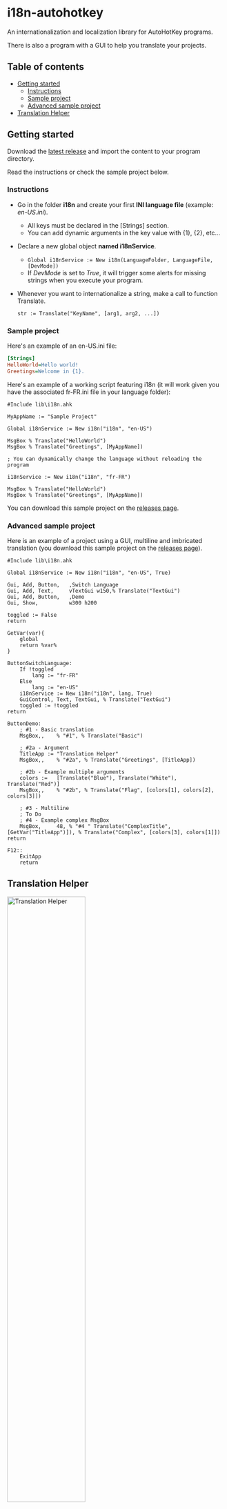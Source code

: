 # i18n-autohotkey

An internationalization and localization library for AutoHotKey programs. 

There is also a program with a GUI to help you translate your projects.

## Table of contents

* [Getting started](#getting-started)
  + [Instructions](#instructions)
  * [Sample project](#sample-project)
  * [Advanced sample project](#advanced-sample-project)
* [Translation Helper](#translation-helper)

## Getting started

Download the [latest release](https://github.com/iammael/i18n-autohotkey/releases) and import the content to your program directory.

Read the instructions or check the sample project below.

### Instructions

- Go in the folder **i18n** and create your first **INI language file** (example: *en-US.ini*).

  - All keys must be declared in the [Strings] section.
  - You can add dynamic arguments in the key value with {1}, {2}, etc...

- Declare a new global object **named i18nService**.

  - `Global i18nService := New i18n(LanguageFolder, LanguageFile, [DevMode])`
  - If *DevMode* is set to *True*, it will trigger some alerts for missing strings when you execute your program.

- Whenever you want to internationalize a string, make a call to function Translate.

  `str := Translate("KeyName", [arg1, arg2, ...])`

### Sample project
Here's an example of an en-US.ini file:

```ini
[Strings]
HelloWorld=Hello world!
Greetings=Welcome in {1}.
```

Here's an example of a working script featuring i18n (it will work given you have the associated fr-FR.ini file in your language folder):

```AutoHotKey
#Include lib\i18n.ahk

MyAppName := "Sample Project"

Global i18nService := New i18n("i18n", "en-US")

MsgBox % Translate("HelloWorld")
MsgBox % Translate("Greetings", [MyAppName])

; You can dynamically change the language without reloading the program

i18nService := New i18n("i18n", "fr-FR")

MsgBox % Translate("HelloWorld")
MsgBox % Translate("Greetings", [MyAppName])
```

You can download this sample project on the [releases page](https://github.com/iammael/i18n-autohotkey/releases).

### Advanced sample project

Here is an example of a project using a GUI, multiline and imbricated translation (you download this sample project on the [releases page](https://github.com/iammael/i18n-autohotkey/releases)).

```AutoHotKey
#Include lib\i18n.ahk

Global i18nService := New i18n("i18n", "en-US", True)

Gui, Add, Button,   ,Switch Language
Gui, Add, Text,     vTextGui w150,% Translate("TextGui")
Gui, Add, Button,   ,Demo
Gui, Show,          w300 h200

toggled := False
return

GetVar(var){
    global
    return %var%
}

ButtonSwitchLanguage:
    If !toggled
        lang := "fr-FR"
    Else
        lang := "en-US"
    i18nService := New i18n("i18n", lang, True)
    GuiControl, Text, TextGui, % Translate("TextGui")
    toggled := !toggled
return

ButtonDemo:
    ; #1 - Basic translation
    MsgBox,,    % "#1", % Translate("Basic")

    ; #2a - Argument
    TitleApp := "Translation Helper"
    MsgBox,,    % "#2a", % Translate("Greetings", [TitleApp])

    ; #2b - Example multiple arguments
    colors :=   [Translate("Blue"), Translate("White"), Translate("Red")]
    MsgBox,,    % "#2b", % Translate("Flag", [colors[1], colors[2], colors[3]])

    ; #3 - Multiline
    ; To Do
    ; #4 - Example complex MsgBox
    MsgBox,     48, % "#4 " Translate("ComplexTitle", [GetVar("TitleApp")]), % Translate("Complex", [colors[3], colors[1]])
return

F12::
    ExitApp
    return
```

## Translation Helper

<img align="center" width="60%" src="https://raw.githubusercontent.com/iammael/i18n-autohotkey/master/helper/resources/screenshot.png" alt="Translation Helper"/>

To be written.

